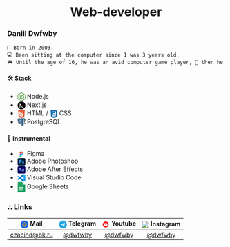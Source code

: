<h1 align="center" >Web-developer</h1>
<h3 style="margin-bottom: 0px">Daniil Dwfwby</h3>

```txt
👶 Born in 2003.
💻 Been sitting at the computer since I was 3 years old.
🎮 Until the age of 16, he was an avid computer game player, 📕 then he began to study programming languages.
```

<h4>🛠️ Stack</h4>
<ul>
  <li><img valign="middle" src="https://github.com/dwfwby/dwfwby/blob/main/node-js-icon-1817x2048-g8tzf91e.png" width="18"> Node.js</li>
  <li><img valign="middle" src="https://github.com/dwfwby/dwfwby/blob/main/nextjs-icon-2048x2048-x6n5t31i.png" width="18"> Next.js</li>
  <li><img valign="middle" src="https://github.com/dwfwby/dwfwby/blob/main/1175208.webp" width="18"> HTML / <img valign="middle" src="https://github.com/dwfwby/dwfwby/blob/main/free-css3-logo-icon-download-in-svg-png-gif-file-formats--css-programming-langugae-language-pack-logos-icons-1175237.webp" width="18"> CSS</li>
  <li><img valign="middle" src="https://github.com/dwfwby/dwfwby/blob/main/Postgresql_elephant.svg.png" width="18"> PostgreSQL</li>
</ul>





<h4>🧰 Instrumental</h4>
<ul>
  <li><img valign="middle" src="https://github.com/dwfwby/dwfwby/blob/main/Figma-1-logo.png" width="18"> Figma</li>
  <li><img valign="middle" src="https://github.com/dwfwby/dwfwby/blob/main/Adobe_Photoshop_CC_icon.svg.png" width="18"> Adobe Photoshop</li>
  <li><img valign="middle" src="https://github.com/dwfwby/dwfwby/blob/main/images (1).png" width="18"> Adobe After Effects</li>
  <li><img valign="middle" src="Visual_Studio_Code_1.35_icon.svg.png" width="18"> Visual Studio Code</li>
  <li><img valign="middle" src="https://github.com/dwfwby/dwfwby/blob/main/images.jpg" width="18"> Google Sheets</li>
</ul>

### ⛬ Links

| <img valign="middle" src="https://github.com/dwfwby/dwfwby/blob/main/mail_ru_logo_icon_147267.webp" width="18"> Mail | <img valign="middle" src="https://github.com/dwfwby/dwfwby/blob/main/Telegram_2019_Logo.svg.png" width="18"> Telegram | <img valign="middle" src="https://github.com/dwfwby/dwfwby/blob/main/youtube-logo-youtube-logo-transparent-youtube-icon-transparent-free-free-png.webp" width="18"> Youtube | <img valign="middle" src="https://github.com/dwfwby/dwfwby/blob/main/logo-instagram-icons-instgagram_1367689-33.avif" width="18"> Instagram |
| :---: | :---: | :---: | :---: |
| [czacind@bk.ru](mailto:czacind@bk.ru) | [@dwfwby](https://t.me/dwfwby) | [@dwfwby](https://www.youtube.com/@dwfwby) | [@dwfwby](https://instagram.com/dwfwby)|
